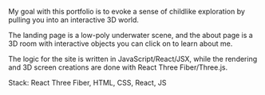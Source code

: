 My goal with this portfolio is to evoke a sense of childlike exploration by pulling you into an interactive 3D world.

The landing page is a low-poly underwater scene, and the about page is a 3D room with interactive objects you can click on to learn about me.

The logic for the site is written in JavaScript/React/JSX, while the rendering and 3D screen creations are done with React Three Fiber/Three.js.

Stack: React Three Fiber, HTML, CSS, React, JS